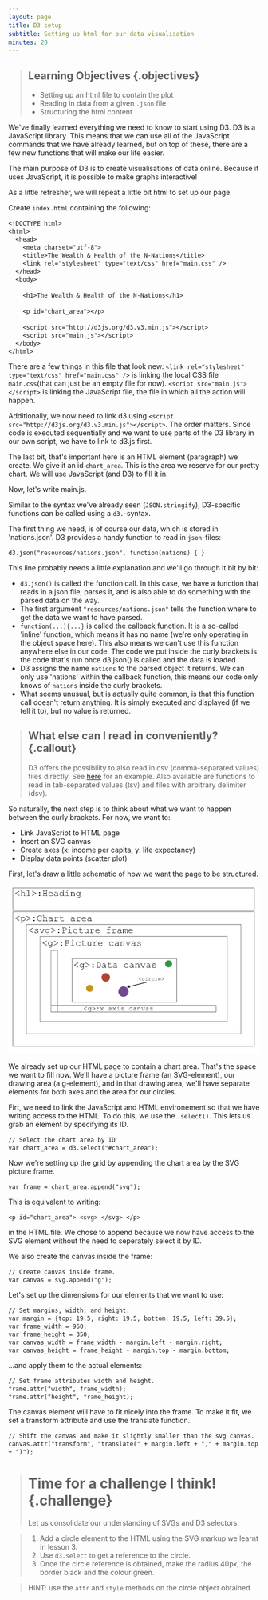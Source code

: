 ```yaml
---
layout: page
title: D3 setup
subtitle: Setting up html for our data visualisation
minutes: 20
---
```


> ## Learning Objectives {.objectives}
> 
> * Setting up an html file to contain the plot
> * Reading in data from a given `.json` file
> * Structuring the html content

We've finally learned everything we need to know to start using D3. 
D3 is a JavaScript library. This means that we can use all of the JavaScript commands that we have already learned, but on top of these, there are a few new functions that will make our life easier.

The main purpose of D3 is to create visualisations of data online. Because it uses JavaScript, it is possible to make graphs interactive! 

As a little refresher, we will repeat a little bit html to set up our page. 

Create `index.html` containing the following:

~~~{.html}
<!DOCTYPE html>
<html>
  <head>
    <meta charset="utf-8">
    <title>The Wealth & Health of the N-Nations</title>
    <link rel="stylesheet" type="text/css" href="main.css" />
  </head>
  <body>

    <h1>The Wealth & Health of the N-Nations</h1>

    <p id="chart_area"></p>

    <script src="http://d3js.org/d3.v3.min.js"></script>
    <script src="main.js"></script>
  </body>
</html>
~~~

There are a few things in this file that look new:
`<link rel="stylesheet" type="text/css" href="main.css" />` is linking the local CSS file `main.css`(that can just be an empty file for now). `<script src="main.js"></script>` is linking the JavaScript file, the file in which all the action will happen. 

Additionally, we now need to link d3 using `<script src="http://d3js.org/d3.v3.min.js"></script>`. The order matters. Since code is executed sequentially and we want to use parts of the D3 library in our own script, we have to link to d3.js first.

The last bit, that's important here is an HTML element (paragraph) we create. We give it an id `chart_area`. This is the area we reserve for our pretty chart. We will use JavaScript (and D3) to fill it in. 


Now, let's write main.js.

Similar to the syntax we've already seen (`JSON.stringify`), D3-specific functions can be called using a `d3.`-syntax.

The first thing we need, is of course our data, which is stored in 'nations.json'.
D3 provides a handy function to read in `json`-files:

~~~{.d3}
d3.json("resources/nations.json", function(nations) { }
~~~

This line probably needs a little explanation and we'll go through it bit by bit: 

* `d3.json()` is called the function call. In this case, we have a function that reads in a json file, parses it, and is also able to do something with the parsed data on the way.
* The first argument `"resources/nations.json"` tells the function where to get the data we want to have parsed.
* `function(...){...}` is called the callback function. It is a so-called 'inline' function, which means it has no name (we're only operating in the object space here). This also means we can't use this function anywhere else in our code. The code we put inside the curly brackets is the code that's run once d3.json() is called and the data is loaded.
* D3 assigns the name `nations` to the parsed object it returns. We can only use 'nations' within the callback function, this means our code only knows of `nations` inside the curly brackets.
* What seems unusual, but is actually quite common, is that this function call doesn't return anything. It is simply executed and displayed (if we tell it to), but no value is returned. 


> ## What else can I read in conveniently? {.callout}
> D3 offers the possibility to also read in csv (comma-separated values) files directly. See [here](https://github.com/mbostock/d3/wiki/CSV) for an example. Also available are functions to read in tab-separated values (tsv) and files with arbitrary delimiter (dsv).



So naturally, the next step is to think about what we want to happen between the curly brackets.
For now, we want to:

* Link JavaScript to HTML page
* Insert an SVG canvas
* Create axes (x: income per capita, y: life expectancy)
* Display data points (scatter plot)

First, let's draw a little schematic of how we want the page to be structured.

<img src="img/chart_area.png" alt="What we want.." width="700" />

We already set up our HTML page to contain a chart area. That's the space we want to 
fill now. 
We'll have a picture frame (an SVG-element), our drawing area (a g-element), and in 
that drawing area, we'll have separate elements for both axes and the area for our circles.

Firt, we need to link the JavaScript and HTML environement so that we have writing access
to the HTML.
To do this, we use the `.select()`. This lets us grab an element by specifying its ID.

~~~{.js} 
// Select the chart area by ID 
var chart_area = d3.select("#chart_area");
~~~

Now we're setting up the grid by appending the chart area by the SVG picture frame.

~~~{.js} 
var frame = chart_area.append("svg");
~~~

This is equivalent to writing:

~~~{.html}
<p id="chart_area"> <svg> </svg> </p>
~~~

in the HTML file. We chose to append because we now have access to the SVG element without the need to seperately select it by ID.

We also create the canvas inside the frame:

~~~{.js}
// Create canvas inside frame.
var canvas = svg.append("g");
~~~

Let's set up the dimensions for our elements that we want to use:

~~~{.js}
// Set margins, width, and height.
var margin = {top: 19.5, right: 19.5, bottom: 19.5, left: 39.5};
var frame_width = 960;
var frame_height = 350;
var canvas_width = frame_width - margin.left - margin.right;
var canvas_height = frame_height - margin.top - margin.bottom;
~~~

...and apply them to the actual elements:

~~~{.js}
// Set frame attributes width and height.
frame.attr("width", frame_width);
frame.attr("height", frame_height);
~~~

The canvas element will have to fit nicely into the frame. To make it fit, we set
a transform attribute and use the translate function. 

~~~{.js}
// Shift the canvas and make it slightly smaller than the svg canvas.
canvas.attr("transform", "translate(" + margin.left + "," + margin.top + ")");
~~~

> # Time for a challenge I think! {.challenge}
> Let us consolidate our understanding of SVGs and D3 selectors.

> 1. Add a circle element to the HTML using the SVG markup we learnt in lesson 3.
> 2. Use `d3.select` to get a reference to the circle.
> 3. Once the circle reference is obtained, make the radius 40px, the border black and the colour green.

> HINT: use the `attr` and `style` methods on the circle object obtained.

